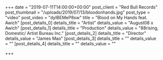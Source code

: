 +++
date = "2019-07-11T14:00:00+00:00"
post_client = "Red Bull Records"
post_thumbnail = "/uploads/2019/07/13/bloodonhands.jpg"
post_type = "video"
post_video = "dyIBEMeP8sw"
title = "Blood on My Hands feat. Awich"
[post_details_0]
details_title = "Artist"
details_value = "August08 x Awich"
[post_details_1]
details_title = "Production"
details_value = "88rising,  Domestic/ Artist Bureau Inc."
[post_details_2]
details_title = "Director"
details_value = "James Mao"
[post_details_3]
details_title = ""
details_value = ""
[post_details_4]
details_title = ""
details_value = ""

+++
